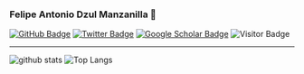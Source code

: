 ### Felipe Antonio Dzul Manzanilla 👋

[![GitHub Badge](https://img.shields.io/github/followers/fdzul?style=social)](https://github.com/fdzul?tab=followers)
[![Twitter Badge](https://img.shields.io/twitter/follow/FdzulM?style=social)](https://twitter.com/FdzulM)
[![Google Scholar Badge](https://img.shields.io/badge/Google-Scholar-lightgrey)](https://scholar.google.com/citations?hl=en&user=3e3-4VkAAAAJ)
![Visitor Badge](https://visitor-badge.laobi.icu/badge?page_id=fdzul.fdzul)


---
![github stats](https://github-readme-stats-sigma-five.vercel.app/api?username=fdzul&show_icons=true)
![Top Langs](https://github-readme-stats-sigma-five.vercel.app/api/top-langs/?username=fdzul&langs_count=3&hide=javascript,go,html,css,tex)

